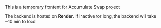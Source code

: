 This is a temporary frontent for Accumulate Swap project

The backend is  hosted on **Render**. 
If inactive for long, the backend will take ~10 min to load

